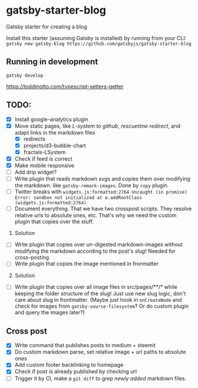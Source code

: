 # gatsby-starter-blog
Gatsby starter for creating a blog

Install this starter (assuming Gatsby is installed) by running from your CLI:
`gatsby new gatsby-blog https://github.com/gatsbyjs/gatsby-starter-blog`

## Running in development
`gatsby develop`

https://toddmotto.com/typescript-setters-getter

## TODO:
* [x] Install google-analytics plugin
* [x] Move static pages, like _L-system to github_, _rescuetime redirect_, and adapt links in the markdown files
    * [x] redirects
    * [x] projects/d3-bubble-chart
    * [x] fractals-LSystem
* [x] Check if feed is correct
* [x] Make mobile responsive
* [ ] Add drip widget?
* [ ] Write plugin that reads markdown svgs and copies them over modifying the markdown. like `gatsby-remark-images`. Done by `copy` plugin.
* [ ] Twitter breaks with `widgets.js:formatted:2764 Uncaught (in promise) Error: sandbox not initialized
    at e.addRootClass (widgets.js:formatted:2764)`
* [ ] Document everything. That we have two crosspost scripts. They resolve relative urls to absolute ones, etc. That's why we need the custom plugin that copies over the stuff. 

1. Solution
* [ ] Write plugin that copies over un-digested markdown-images without modifying the markdown according to the post's *slug*! Needed for cross-posting
* [ ] Write plugin that copies the image mentioned in fronmatter
2. Solution
* [ ] Write plugin that copies over all image files in src/pages/**/* while keeping the folder structure of the *slug*! Just use new slug logic, don't care about slug in frontmatter. (Maybe just hook in `onCreateNode` and check for images from `gatsby-source-filesystem`? Or do custom plugin and query the images later?)

## Cross post
* [x] Write command that publishes posts to medium + steemit
* [x] Do custom markdown parse, set relative image + url paths to absolute ones
* [x] Add custom footer backlinking to homepage
* [x] Check if post is already published by checking url
* [ ] Trigger it by CI, make a `git diff` to grep *newly added* markdown files.